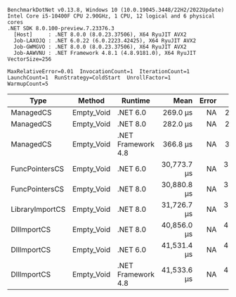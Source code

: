 ```

BenchmarkDotNet v0.13.8, Windows 10 (10.0.19045.3448/22H2/2022Update)
Intel Core i5-10400F CPU 2.90GHz, 1 CPU, 12 logical and 6 physical cores
.NET SDK 8.0.100-preview.7.23376.3
  [Host]     : .NET 8.0.0 (8.0.23.37506), X64 RyuJIT AVX2
  Job-LAXOJQ : .NET 6.0.22 (6.0.2223.42425), X64 RyuJIT AVX2
  Job-GWMGVO : .NET 8.0.0 (8.0.23.37506), X64 RyuJIT AVX2
  Job-AAWVNU : .NET Framework 4.8.1 (4.8.9181.0), X64 RyuJIT VectorSize=256

MaxRelativeError=0.01  InvocationCount=1  IterationCount=1  
LaunchCount=1  RunStrategy=ColdStart  UnrollFactor=1  
WarmupCount=5  

```
| Type            | Method     | Runtime            | Mean        | Error | Median      | Min         | Max         | Allocated |
|---------------- |----------- |------------------- |------------:|------:|------------:|------------:|------------:|----------:|
| ManagedCS       | Empty_Void | .NET 6.0           |    269.0 μs |    NA |    269.0 μs |    269.0 μs |    269.0 μs |     640 B |
| ManagedCS       | Empty_Void | .NET 8.0           |    282.0 μs |    NA |    282.0 μs |    282.0 μs |    282.0 μs |     400 B |
| ManagedCS       | Empty_Void | .NET Framework 4.8 |    366.8 μs |    NA |    366.8 μs |    366.8 μs |    366.8 μs |         - |
| FuncPointersCS  | Empty_Void | .NET 6.0           | 30,773.7 μs |    NA | 30,773.7 μs | 30,773.7 μs | 30,773.7 μs |     640 B |
| FuncPointersCS  | Empty_Void | .NET 8.0           | 30,880.8 μs |    NA | 30,880.8 μs | 30,880.8 μs | 30,880.8 μs |     400 B |
| LibraryImportCS | Empty_Void | .NET 8.0           | 31,726.7 μs |    NA | 31,726.7 μs | 31,726.7 μs | 31,726.7 μs |     400 B |
| DllImportCS     | Empty_Void | .NET 8.0           | 40,856.0 μs |    NA | 40,856.0 μs | 40,856.0 μs | 40,856.0 μs |     400 B |
| DllImportCS     | Empty_Void | .NET 6.0           | 41,531.4 μs |    NA | 41,531.4 μs | 41,531.4 μs | 41,531.4 μs |     640 B |
| DllImportCS     | Empty_Void | .NET Framework 4.8 | 41,533.6 μs |    NA | 41,533.6 μs | 41,533.6 μs | 41,533.6 μs |         - |
